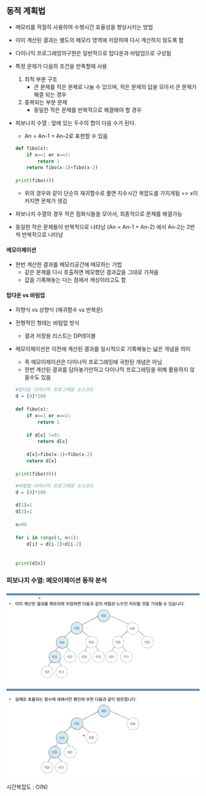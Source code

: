 ## 동적 계획법

- 메모리를 적절히 사용하여 수행시간 효율성을 향상시키는 방법
- 이미 계산된 결과는 별도의 메모리 영역에 저장하여 다시 계산하지 않도록 함
- 다이나믹 프로그래밍의구현은 일반적으로 탑다운과 바텀업으로 구성됨

- 특정 문제가 다음의 조건을 만족할때 사용

  1. 최적 부분 구조
     - 큰 문제를 작은 문제로 나눌 수 있으며, 작은 문제의 답을 모아서 큰 문제가 해결 되는 경우
  2. 중복되는 부분 문제
     - 동일한 작은 문제를 반복적으로 해결해야 할 경우

- 피보나치 수열 : 앞에 있는 두수의 합이 다음 수가 된다.

  - An = An-1 + An-2로 표현할 수 있음

  ```python
  def fibo(x):
      if x==1 or x==2:
          return 1
      return fibo(x-1)+fibo(x-2)
  
  print(fibo(4))
  ```

  - 위의 경우와 같이 단순히 재귀함수로 풀면 지수시간 복잡도를 가지게됨 => x이 커지면 문제가 생김

- 피보나치 수열의 경우 작은 점화식들을 모아서, 최종적으로 문제를 해결가능
- 동일한 작은 문제들이 반복적으로 나타남 (An = An-1 + An-2) 에서 An-2는 2번씩 반복적으로 나타남



#### 메모이제이션

- 한번 계산한 결과를 메모리공간에 메모하는 기법
  - 같은 문제를 다시 호출하면 메모했던 결과값을 그대로 가져옴
  - 값을 기록해놓는 다는 점에서 캐싱이라고도 함

#### 탑다운 vs 바텀업

- 하향식 vs 상향식 (재귀함수 vs 반복문)

- 전형적인 형태는 바텀업 방식

  - 결과 저장용 리스트는 DP테이블

- 메모이제이션은 이전에 계산된 결과를 일시적으로 기록해놓는 넓은 개념을 의미

  - 즉 메모이제이션은 다이나믹 프로그래밍에 국한된 개념은 아님
  - 한번 계산된 결과를 담아놓기만하고 다이나믹 프로그래밍을 위해 활용하지 않을수도 있음

  ```python
  #탑다운 다이나믹 프로그래밍 소스코드
  d = [0]*100
  
  def fibo(x):
      if x==1 or x==2:
          return 1
  
      if d[x] !=0:
          return d[x]
  
      d[x]=fibo(x-1)+fibo(x-2)
      return d[x]
  
  print(fibo(99))
  ```

  ```python
  #바텀업 다이나믹 프로그래밍 소스코드
  d = [0]*100
  
  d[1]=1
  d[2]=1
  
  n=99
  
  for i in range(3, n+1):
      d[i] = d[i-1]+d[i-2]
  
  
  print(d[n])
  ```





### 피보나치 수열: 메모이제이션 동작 분석

### ![K-002](21.%EB%8F%99%EC%A0%81%20%EA%B3%84%ED%9A%8D%EB%B2%95.assets/K-002.png)



![K-004](21.%EB%8F%99%EC%A0%81%20%EA%B3%84%ED%9A%8D%EB%B2%95.assets/K-004-1626462137866.png)

시간복잡도 : O(N)

